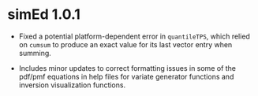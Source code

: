 # simEd 1.0.1

* Fixed a potential platform-dependent error in `quantileTPS`, which relied on 
  `cumsum` to produce an exact value for its last vector entry when summing.

* Includes minor updates to correct formatting issues in some of the pdf/pmf
  equations in help files for variate generator functions and inversion
  visualization functions.

